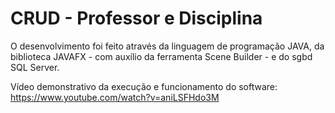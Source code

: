 # CRUD - Professor e Disciplina
O desenvolvimento foi feito através da linguagem de programação JAVA, da biblioteca JAVAFX - com auxílio da ferramenta Scene Builder - e do sgbd SQL Server.

Vídeo demonstrativo da execução e funcionamento do software:  
https://www.youtube.com/watch?v=aniLSFHdo3M

